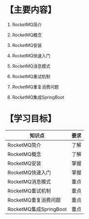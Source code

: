 # 【主要内容】

1. RocketMQ简介

2. RocketMQ概念

3. RocketMQ安装

4. RocketMQ快速入门

5. RocketMQ消息模式

6. RocketMQ重试机制

7. RocketMQ重复消费问题

8. RocketMQ集成SpringBoot

# 【学习目标】

|知识点|要求|
|---|---|
|RocketMQ简介|了解|
|RocketMQ概念|了解|
|RocketMQ安装|掌握|
|RocketMQ快速入门|掌握|
|RocketMQ消息模式|重点|
|RocketMQ重试机制|重点|
|RocketMQ重复消费问题|重点|
|RocketMQ集成SpringBoot|重点|